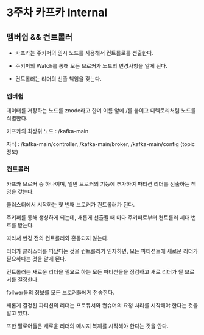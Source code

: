 # 3주차 카프카 Internal

## 멤버쉽 && 컨트롤러

- 카프카는 주키퍼의 임시 노드를 사용해서 컨트롤로를 선출한다. 

- 주키퍼의 Watch를 통해 모든 브로커가 노드의 변경사항을 알게 된다. 

- 컨트롤러는 리더의 선출 책임을 갖는다. 

### 멤버쉽

데이터를 저장하는 노드를 znode라고 한며 이름 앞에 /를 붙이고 디렉토리처럼 노드를 식별한다. 

카프카의 최상위 노드 : /kafka-main

자식 :  /kafka-main/controller, /kafka-main/broker,  /kafka-main/config (topic정보)

 
### 컨트롤러 
카프카 브로커 중 하나이며, 일반 브로커의 기능에 추가하여 파티션 리더를 선출하는 책임을 갖는다. 

클러스터에서 시작하는 첫 번째 브로커가 컨트롤러가 된다. 

주키퍼를 통해 생성하게 되는데, 새롭게 선출될 때 마다 주키퍼로부터 컨트롤러 세대 번호를 받는다. 

따라서  변경 전의 컨트롤러와 혼동되지 않는다. 


리더가 클러스터를 떠났다는 것을 컨트롤러가 인자하면, 모든 파티션들에 새로운 리더가 필요하다는 것을 알게 된다.

컨트롤러는 새로운 리더을 필요로 하는 모든 파티션들을 점검하고 새로 리더가 될 브로커를 결정한다.

follwer들의 정보를 모든 브로커들에게 전송한다. 


새롭게 결정된 파티션의 리더는 프로듀서와 컨슈머의 요청 처리를 시작해야 한다는 것을 알고 있다.

또한 팔로어들은 새로운 리더의 메시지 복제를 시작해야 한다는 것을 안다.






